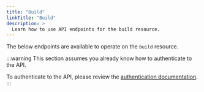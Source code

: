 ```yaml
---
title: "Build"
linkTitle: "Build"
description: >
  Learn how to use API endpoints for the build resource.
---
```


The below endpoints are available to operate on the `build` resource.

:::warning
This section assumes you already know how to authenticate to the API.

To authenticate to the API, please review the [authentication documentation](/docs/reference/api/authentication.md).
:::
